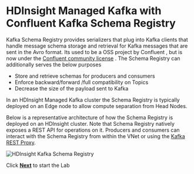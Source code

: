 # HDInsight Managed Kafka with Confluent Kafka Schema Registry
Kafka Schema Registry provides serializers that plug into Kafka clients that handle  message schema storage and retrieval for Kafka messages that are sent in the Avro format. Its used to be a  OSS project by Confluent , but is now under the [Confluent community license](https://www.confluent.io/blog/license-changes-confluent-platform/) . The Schema Registry can additionally serves the below purposes
 
 - Store and retrieve schemas for producers and consumers
 - Enforce backward/forward /full compatibility on Topics
 - Decrease the size of the payload sent to Kafka  

In an HDInsight Managed Kafka cluster the Schema Registry is typically deployed on an Edge node to allow compute separation from Head Nodes. 

Below is a representative architecture of how the Schema Registry is deployed on an HDInsight cluster. Note that Schema Registry natively exposes a REST API for operations on it.  Producers and consumers can interact with the Schema Registry from within the VNet or using the [Kafka REST Proxy](https://docs.microsoft.com/en-us/azure/hdinsight/kafka/rest-proxy). 

![HDInsight Kafka Schema Registry](https://github.com/nikkh/january/blob/master/images/Pic1.png)

Click [**Next**](https://github.com/nikkh/january/blob/master/HDInsightManagedKafka.md) to start the Lab 


<!--stackedit_data:
eyJoaXN0b3J5IjpbMTI2MjkwNzU2MywtMTg1NTU4MTQ2MywxNj
M1NzEzNzU1LC05NzA2MDkxOTUsMjAyMzI5ODA3MywtNDQwNTgz
OTY3LC0xMjY2NzcwNTI1LDE0OTE1MzY2MSw2NTU4MzE5NDksOD
UyMzAxNDU1LDI3MDUzOTY2OV19
-->
